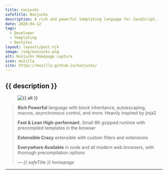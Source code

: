 ```yaml
---
title: nunjucks
safeTitle: Nunjucks
description: A rich and powerful templating language for JavaScript.
date: 2020-04-12
tags:
  - Developer
  - Templating
  - DevSites
layout: layouts/post.njk
image: /img/nunjucks.png
alt: Nunjucks Homepage capture
icon: mozilla
site: https://mozilla.github.io/nunjucks/
---
```


<div class="box">

## {{ description }}

<figure class="image">
<img alt="{{ alt }}" src="{{ image }}">
</figure>

> **Rich Powerful** language with block inheritance, autoescaping, macros, asynchronous control, and more. Heavily inspired by jinja2
>
> **Fast & Lean High-performant.** Small 8K gzipped runtime with precompiled templates in the browser
>
> **Extensible Crazy** extensible with custom filters and extensions
>
> **Everywhere Available** in node and all modern web browsers, with thorough precompilation options
>
> <cite>&mdash; {{ safeTitle }} homepage</cite>

</div>

---